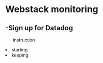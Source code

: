 <p align="center"><h1>Webstack monitoring</h1></p>
<p align="left"><h2>-Sign up for Datadog</h2>
                    <ul>instruction</ul>
                        <li>starting</li>
                        <li>keeping</li></p>

